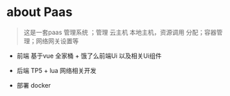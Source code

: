 # about Paas 

> 这是一套paas 管理系统 ；管理 云主机 本地主机，资源调用 分配；容器管理；网络网关设置等

- 前端 基于vue 全家桶 + 饿了么前端Ui 以及相关Ui组件

- 后端 TP5 + lua 网络相关开发

- 部署 docker
